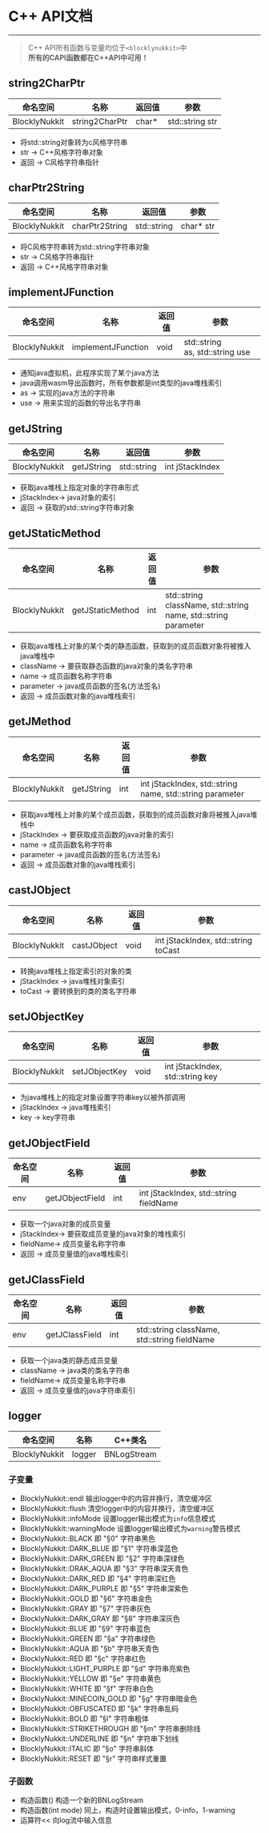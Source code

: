 # C++ API文档  
*******************************************  
> C++ API所有函数与变量均位于`<blocklynukkit>`中  
> **所有的CAPI函数都在C++API中可用！**  
## string2CharPtr  
|命名空间|名称|返回值|参数|
|-|-|-|-|
|BlocklyNukkit|string2CharPtr|char\*|std::string str|
- 将std::string对象转为c风格字符串  
- str -> C++风格字符串对象  
- 返回 -> C风格字符串指针  
## charPtr2String  
|命名空间|名称|返回值|参数|
|-|-|-|-|
|BlocklyNukkit|charPtr2String|std::string|char\* str|
- 将C风格字符串转为std::string字符串对象  
- str -> C风格字符串指针  
- 返回 -> C++风格字符串对象  
## implementJFunction  
|命名空间|名称|返回值|参数|
|-|-|-|-|
|BlocklyNukkit|implementJFunction|void|std::string as, std::string use|
- 通知java虚拟机，此程序实现了某个java方法  
- java调用wasm导出函数时，所有参数都是int类型的java堆栈索引  
- as -> 实现的java方法的字符串  
- use -> 用来实现的函数的导出名字符串  
## getJString  
|命名空间|名称|返回值|参数|
|-|-|-|-|
|BlocklyNukkit|getJString|std::string|int jStackIndex|
- 获取java堆栈上指定对象的字符串形式  
- jStackIndex-> java对象的索引  
- 返回 -> 获取的std::string字符串对象  
## getJStaticMethod  
|命名空间|名称|返回值|参数|
|-|-|-|-|
|BlocklyNukkit|getJStaticMethod|int|std::string className, std::string name, std::string parameter|
- 获取java堆栈上对象的某个类的静态函数，获取到的成员函数对象将被推入java堆栈中  
- className -> 要获取静态函数的java对象的类名字符串  
- name -> 成员函数名称字符串  
- parameter -> java成员函数的签名(方法签名)  
- 返回 -> 成员函数对象的java堆栈索引  
## getJMethod  
|命名空间|名称|返回值|参数|
|-|-|-|-|
|BlocklyNukkit|getJString|int|int jStackIndex, std::string name, std::string parameter|
- 获取java堆栈上对象的某个成员函数，获取到的成员函数对象将被推入java堆栈中  
- jStackIndex -> 要获取成员函数的java对象的索引  
- name -> 成员函数名称字符串  
- parameter -> java成员函数的签名(方法签名)  
- 返回 -> 成员函数对象的java堆栈索引  
## castJObject  
|命名空间|名称|返回值|参数|
|-|-|-|-|
|BlocklyNukkit|castJObject|void|int jStackIndex, std::string toCast|
- 转换java堆栈上指定索引的对象的类  
- jStackIndex -> java堆栈对象索引  
- toCast -> 要转换到的类的类名字符串  
## setJObjectKey  
|命名空间|名称|返回值|参数|
|-|-|-|-|
|BlocklyNukkit|setJObjectKey|void|int jStackIndex, std::string key|
- 为java堆栈上的指定对象设置字符串key以被外部调用  
- jStackIndex -> java堆栈索引  
- key -> key字符串  
## getJObjectField  
|命名空间|名称|返回值|参数|
|-|-|-|-|
|env|getJObjectField|int|int jStackIndex, std::string fieldName|
- 获取一个java对象的成员变量  
- jStackIndex-> 要获取成员变量的java对象的堆栈索引  
- fieldName-> 成员变量名称字符串  
- 返回 -> 成员变量值的java堆栈索引  
## getJClassField  
|命名空间|名称|返回值|参数|
|-|-|-|-|
|env|getJClassField|int|std::string className, std::string fieldName|
- 获取一个java类的静态成员变量  
- className -> java类的类名字符串  
- fieldName-> 成员变量名称字符串  
- 返回 -> 成员变量值的java字符串索引  
## logger  
|命名空间|名称|C++类名|
|-|-|-|
|BlocklyNukkit|logger|BNLogStream|
### 子变量  
- BlocklyNukkit::endl 输出logger中的内容并换行，清空缓冲区  
- BlocklyNukkit::flush 清空logger中的内容并换行，清空缓冲区  
- BlocklyNukkit::infoMode 设置logger输出模式为`info`信息模式  
- BlocklyNukkit::warningMode 设置logger输出模式为`warning`警告模式  
- BlocklyNukkit::BLACK 即 "§0" 字符串黑色  
- BlocklyNukkit::DARK_BLUE 即 "§1" 字符串深蓝色  
- BlocklyNukkit::DARK_GREEN 即 "§2" 字符串深绿色  
- BlocklyNukkit::DRAK_AQUA 即 "§3" 字符串深天青色  
- BlocklyNukkit::DARK_RED 即 "§4" 字符串深红色  
- BlocklyNukkit::DARK_PURPLE 即 "§5" 字符串深紫色  
- BlocklyNukkit::GOLD 即 "§6" 字符串金色  
- BlocklyNukkit::GRAY 即 "§7" 字符串灰色  
- BlocklyNukkit::DARK_GRAY 即 "§8" 字符串深灰色  
- BlocklyNukkit::BLUE 即 "§9" 字符串蓝色  
- BlocklyNukkit::GREEN 即 "§a" 字符串绿色  
- BlocklyNukkit::AQUA 即 "§b" 字符串天青色  
- BlocklyNukkit::RED 即 "§c" 字符串红色  
- BlocklyNukkit::LIGHT_PURPLE 即 "§d" 字符串亮紫色  
- BlocklyNukkit::YELLOW 即 "§e" 字符串黄色  
- BlocklyNukkit::WHITE 即 "§f" 字符串白色  
- BlocklyNukkit::MINECOIN_GOLD 即 "§g" 字符串暗金色  
- BlocklyNukkit::OBFUSCATED 即 "§k" 字符串乱码  
- BlocklyNukkit::BOLD 即 "§l" 字符串粗体  
- BlocklyNukkit::STRIKETHROUGH 即 "§m" 字符串删除线  
- BlocklyNukkit::UNDERLINE 即 "§n" 字符串下划线  
- BlocklyNukkit::ITALIC 即 "§o" 字符串斜体  
- BlocklyNukkit::RESET 即 "§r" 字符串样式重置  
### 子函数  
- 构造函数() 构造一个新的BNLogStream  
- 构造函数(int mode) 同上，构造时设置输出模式，0-info，1-warning  
- 运算符<< 向log流中输入信息  
